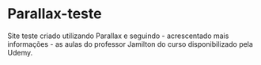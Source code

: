 # Parallax-teste
 Site teste criado utilizando Parallax e seguindo - acrescentado mais informações - as aulas do professor Jamilton do curso disponibilizado pela Udemy.
